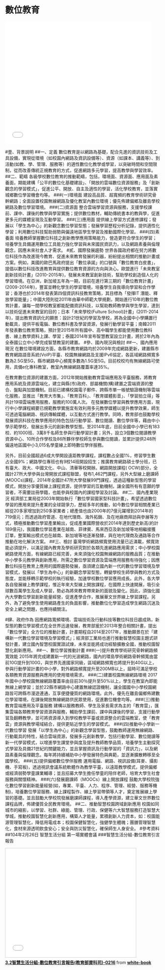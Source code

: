 # 數位教育

<iframe src="//www.slideshare.net/slideshow/embed_code/45114142" width="476" height="400" frameborder="0" marginwidth="0" marginheight="0" scrolling="no"></iframe>

#壹、背景說明
##一、定義
數位教育是以網路為基礎，配合先進的資訊技術及工具設備，實現從環境（如校園內網路及資訊設備等）、資源（如課本、講義等）、到活動(如教、學、管理、服務等）的適性數位化教學或學習，以突破時間和空間限制，從而改善傳統正規教育的方式，促進網路多元學習，提高教學與學習效率。
##二、範疇
各級學校數位教育的推動範疇，包括，環境面、資源面、應用面及素養面，期能建構「公平的數位化基礎建設」、「開放的雲端數位資源服務」及「創新觀念的學習模式」，促進公平、開放、自主及適性的學習，活化學校教育，並落實城鄉數位學習機會均等。
###(一)環境面
建設高品質、超寬頻的教育學術研究骨幹網路；全面設置校園無線網路及優化教室內數位環境；優先佈建偏鄉及離島學校網路及數位學習環境。
###(二)資源面
整合雲端學習資源與服務，支援學校課前、課中、課後的教學與學習實施；提供數位教材，輔助傳統書本的教與學，促進更多元的媒體呈現及互動學習。
###(三)應用面
提供線上學習方式進修課程；發展以「學生為中心」的新觀念數位學習型態；發展學習歷程分析記錄，提供適性化學習；利用數位科技幫助弱勢與偏遠地區學生學習及推動國際化學習。
###(四)素養面
培養教師掌握數位科技之創新教學應用策略能力，營造更符合學生的學習；培養學生具備運用數位工具能力強化學習與未來國民資訊力，以及網路素養與倫理觀念，因應未來社會人才需求。
#貳、國際發展趨勢
世界各國政府都在努力將數位科技作為改進現今教育、促進未來教育發展的利器，紛紛提出相關的推動計畫或方案。例如，美國的歐巴馬政府提出「數位承諾」的口號與「數位教育白皮書」，提倡以數位科技改進教育與提供數位教育資源的方向與決心。歐盟進行「未來教室創新技術計畫」(2010-2015年)，發展未來教室創新技術，幫助學校創造個人化的學習環境。在亞洲，新加坡五年為一期，目前在進行第三期的「數位教育計畫」(2009-2014年)，豐富並轉化學生的學習環境，培養學生自我導向學習和合作學習；香港也於2014年發表第四個資訊科技教育策略，其目標為「發揮IT 潛能、釋放學習能量」；中國大陸則從2011年由華中師範大學規劃，開始進行10年的數位教育計畫，讓每一間學校教室都能配備資訊科技，以幫助教師教學與學生學習，達到以技術促進未來教室的目的；日本「未來學校(Fulture School)計畫」(2011-2014年)，提出教育資訊化的願景：設計21世紀的學習及學校，將為全國中小學購置行動載具，提供平板電腦、數位教科書及學習資源，發展行動學習平臺；南韓2011年發表數位教育策略，預計至2015年所有國中、高中職學生都能使用數位教科書、線上教學資料上課、學習；泰國2014年宣布智慧教室設立計畫，將於2年內為全泰國公立中小學完成智慧教室的建置。
#參、國內現況與檢討
##一、國內應用現況
在數位環境建設方面，各縣市教育網路均於2009年完成網路更新，建置縣市教育網路語音系統(VoIP)平臺、校園無線網路及支援IPv6協定，各區域網路頻寬多數為2.5G至5G，縣市網路中心頻寬多數為1.5G至5G。目前校校均有無線網路可使用，具備e化專科教室，教室內無線網路覆蓋率達35%。

在教育數位資源的建置方面，2012年開始推動教育雲端應用及平臺服務，將教育應用系統及資源雲端化，建立與縣(市)政府、部屬機關(構)建置之雲端資源的整合、盤點與加盟機制。目前已建構校園電子郵件、跨縣市單一帳號驗證機制等雲端化服務，並推出「教育大市集」、「教育百科」、「教育媒體影音」、「學習拍立得」等共計19項雲端應用服務，服務約100萬人次。
在發展數位學習與教學應用方面，現行中小學課程綱要已規範教學實施宜有效利用多元教學媒體以提升教學效果，師生可透過電腦網路、視訊傳輸媒體，以互動方式進行教學。同時，教育部也鼓勵學校發展資訊科技在教學應用的特色包括行動學習、數位閱讀、數位學伴等，藉由中小學示範學校，發展出多元的創新教學型態。至2014年底，目前全國中小學已有183校、約1000班、3萬8千名師生參與行動學習計畫；另外，設立3個數位閱讀教學資源中心、10所合作學校及86所夥伴學校師生參與數位閱讀，並累計提供248所偏遠地區國中小3,015名學童線上即時數位學伴服務。

另外，目前全國超過6成大學開設遠距教學課程，課程數占全國1%，修習學生數占全國9%；網路學位專班也有9校14班開設招生；推廣教育網路碩士學分班，已有臺大、政大、中國文化、中山、清華等校開辦。網路開放課程( OCW)部分，全國計27所大學參與台灣開放式課程聯盟，發布1,462門課程，另外大型線上磨課師(MOOCs)課程，2014年全國計47所大學發展99門課程，透過這種新型態的學習模式，開放分享優質線上課程資源，提供學習的互動機制，讓全國所有有意願的學習者，不需要註冊學籍，也能參與校園內的課程學習及討論。
##二、國內產業現況
經濟部工業局從2003年開始執行「數位學習國家型科技計畫」，希望透過數位學習的應用來提升產業的全球競爭力，歷經多年的推動，如今數位學習相關產業已經從20多家增加到250多家業者；總產值也由2000年的7億元躍增到2014年的719億元；而透過政府管道、在地代理商、海外拓銷、及在地廠商拜訪與參展等方式，積極推動數位學習產業輸出，促成產業國際營收於2014年達到歷史新高(約計189億元)，我國數位學習產業在越南、菲律賓、馬來西亞及新加坡等地相繼接獲訂單，整案輸出模式也在越南、新加坡等地逐漸發酵，與在地代理商及通路等合作推動在地化解決方案。
##三、檢討
臺灣學術網路頻寬使用流量已近滿載，頻寬效能必須提升，以滿足國內教育及學術研究對於各類先進網路應用需求；中小學校園網路使用方面，有線網路已經完善，未來須強化校園無線網路的服務品質；在推動中小學多元教學與創新應用，所需之數位學習資源及雲端應用服務有待強化；因應數位科技在教育上應用的國際趨勢發展，亟須建立國內新一代的數位學習環境及學習模式，發展以「學生為中心」的新觀念學習型態，轉變學校生師學與教的方式及態度，並能移轉示範學校的執行經驗，加速學校數位學習應用成長。此外，各大學各自發展線上教學課程，惟近年來大型線上開放課程，在國際上快速開展，吸引全球數百萬學生及成人學習，勢必為將來教育帶來新的面貌及變化。因此，須強化國內大學數位學習創新能量經營，促進產學合作，推展華文世界線上學習課程。另外，為了避免學生使用網路產生的負面影響，推動數位化學習造成學生網路沉迷及安全上網之問題，也應持續關注。

#肆、政府作為
因應網路寬頻環境、雲端技術及行動科技等數位科技日趨成熟，新型態的數位學習模式在全世界迅速發展，教育部爰於2013年整合相關計畫，提出「數位學習」全方位的推動計畫，計畫期程自2014至2017年，推動願景在於「建構新一代數位學習環境及學習模式」；經濟部工業局也進行推動智慧校園主題式研發計畫，建立國內智慧校園實證試煉，未來並能將成功經驗擴散全國，推動校園智慧化創新應用。
##一、數位學習推動計畫
###(一)提升教育學術研究骨幹網路頻寬效能
2015年將完成建置新一代的光波網路，國內的環島學術網路骨幹頻寬由當前10G提升到100G，與世界先進國家同級，區域網路頻寬也將提升到40G以上，參與行動學習計畫的中小學，對外網路頻寬提升至200MB以上，屆時可滿足學校各類教育資源服務與應用的使用環境需求。
###(二)建置校園無線網路環境
2017年國中小學校園無線網路覆蓋率由目前30％提升至50%以上，學生在教室內即能無線上網學習；並於22縣市網路中心建置無線認證機制，讓全國國中小學校園網路皆可跨縣市漫遊連通，互享便捷優質的網路環境。此外，優先在離島偏鄉佈建數位學習環境，在課後開放無線網路供民眾使用，促進數位機會均等。
###(三)推動教育雲端應用及平臺服務
建構以服務教師、學生及家長需求為主的「教育雲」，匯集雲端各類教育學習資源與服務，輔助學生課前、課中與課後的學習，支援行動學習及翻轉教學，並可將資源導入到學校教學平臺或資源整合的雲端教室，使「教育雲」資源與教學場域結合，提供更貼近學生的學習模式。
###(四)推動中小學新一代數位學習
發展「以學生為中心」的新觀念學習型態，鼓勵教師運用無線網路、行動載具的特性，結合雲端資源，發展多元創新教學，包括行動學習、數位閱讀等新一代學習模式，以增進學生課堂參與度及提升教師教學品質，培養學生主動探究式學習及具備21世紀的關鍵能力，並且掌握資訊及行動學習的「資訊力」，以及網路素養與倫理觀念。每年將持續補助中小學發展特色與典範，並逐漸擴散轉移至全國學校。
###(五)提供偏鄉數位學伴服務
運用電腦、網路、視訊設備(耳麥、攝影機、手寫板)，透過視訊會議系統軟體作為教學平臺，以遠距教學模式，提供偏鄉或經濟弱勢學童課業輔導；並且招募大學生擔任學童的陪伴老師，培育大學生社會服務與關懷精神。
###(六)發展磨課師（MOOCs）線上開放課程
鼓勵大學校院強化數位學習創新能量經營(如，專業、平臺、人力、程序、管理、經營、服務等機制)，培養數位學習服務、線上課程製作、線上學習帶領等人才，奠定推展線上學習的基礎。並且鼓勵大學校院發展磨課師課程，導入產學資源，建立華文世界數位課程品牌，佈建優質全民教育環境。
##二、推動智慧校園跨域創新應用
校園如同城市的縮影，以學習、社群、綠能、管理、行政、保健等六大智慧服務打造智慧大學城，推動校園智慧化創新應用，構築人才能量，累積創新人力資本，如：校園能源管理智慧化，降低用電成本；校園保健智慧化，強健學生體魄；團膳管理智慧化，食材來源透明飲食安心；安全與防災智慧化，確保師生人身安全。
#參考資料
##104年2月26日 智慧生活分組 第一場實體會議
###智慧生活分組-數位教育引言報告
<iframe src="//www.slideshare.net/slideshow/embed_code/45114142" width="425" height="355" frameborder="0" marginwidth="0" marginheight="0" scrolling="no" style="border:1px solid #CCC; border-width:1px; margin-bottom:5px; max-width: 100%;" allowfullscreen> </iframe> <div style="margin-bottom:5px"> <strong> <a href="//www.slideshare.net/white-book/3-2-0216-45114142" title="3.2智慧生活分組-數位教育引言報告(教育部資科司)-0216" target="_blank">3.2智慧生活分組-數位教育引言報告(教育部資科司)-0216</a> </strong> from <strong><a href="//www.slideshare.net/white-book" target="_blank">white-book</a></strong> </div>
